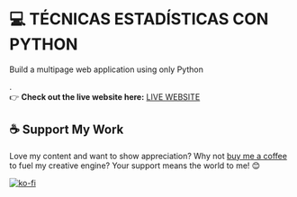# 💻 TÉCNICAS ESTADÍSTICAS CON PYTHON

Build a multipage web application using only Python 


.<br>
👉 **Check out the live website here:** [LIVE WEBSITE](https://tep.microlab.com.ar/)

## ☕️ Support My Work
Love my content and want to show appreciation? Why not [buy me a coffee](https://microlab.com.ar/coffee-donation) to fuel my creative engine? Your support means the world to me! 😊

[![ko-fi](https://ko-fi.com/img/githubbutton_sm.svg)](https://microlab.com.ar/coffee-donation)
